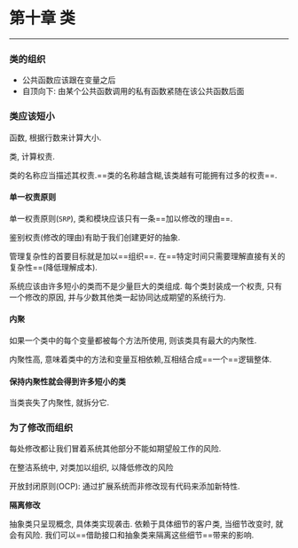 # 第十章 类

---

### 类的组织

* 公共函数应该跟在变量之后
* 自顶向下: 由某个公共函数调用的私有函数紧随在该公共函数后面

### 类应该短小

函数, 根据行数来计算大小.

类, 计算权责.

类的名称应当描述其权责.==类的名称越含糊,该类越有可能拥有过多的权责==.

#### 单一权责原则

单一权责原则(`SRP`), 类和模块应该只有一条==加以修改的理由==.

鉴别权责(修改的理由)有助于我们创建更好的抽象.

管理复杂性的首要目标就是加以==组织==. 在==特定时间只需要理解直接有关的复杂性==(降低理解成本).

系统应该由许多短小的类而不是少量巨大的类组成. 每个类封装成一个权责, 只有一个修改的原因, 并与少数其他类一起协同达成期望的系统行为.

#### 内聚

如果一个类中的每个变量都被每个方法所使用, 则该类具有最大的内聚性.

内聚性高, 意味着类中的方法和变量互相依赖,互相结合成==一个==逻辑整体.

#### 保持内聚性就会得到许多短小的类

当类丧失了内聚性, 就拆分它.

### 为了修改而组织

每处修改都让我们冒着系统其他部分不能如期望般工作的风险.

在整洁系统中, 对类加以组织, 以降低修改的风险

开放封闭原则(OCP): 通过扩展系统而非修改现有代码来添加新特性.

**隔离修改**

抽象类只呈现概念, 具体类实现袭击. 依赖于具体细节的客户类, 当细节改变时, 就会有风险. 我们可以==借助接口和抽象类来隔离这些细节==带来的影响.